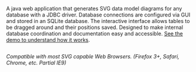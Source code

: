 
A java web application that generates SVG  data model diagrams for any database with a JDBC driver.  Database connections are configured via GUI and stored in an SQLite database.  The interactive interface allows tables to be dragged around and their positions saved.  Designed to make internal database coordination and documentation easy and accessible. [See the demo to understand how it works](http://www.dbsvg.com/).

![![](http://db-svg.googlecode.com/files/Screenshot-DB-SVG%20Data%20Model%20Explorer.jpg)](http://sites.google.com/site/derrickbowen/db-svg/Screenshot-DB-SVGDataModelExplorer-large.png)

_Compatible with most SVG capable Web Browsers. (Firefox 3+, Safari, Chrome, etc.  Partial IE9)_
